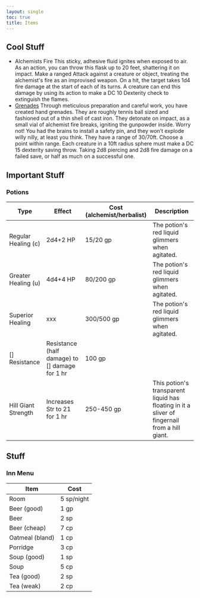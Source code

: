 ```yaml
---
layout: single
toc: true
title: Items
---
```


## Cool Stuff

- Alchemists Fire
This sticky, adhesive fluid ignites when exposed to air. As an action, you can throw this flask up to 20 feet, shattering it on impact. Make a ranged Attack against a creature or object, treating the alchemist's fire as an improvised weapon. On a hit, the target takes 1d4 fire damage at the start of each of its turns. A creature can end this damage by using its action to make a DC 10 Dexterity check to extinguish the flames.
- [Grenades](https://homebrewery.naturalcrit.com/share/1Lb_PMFBNfk9gcj-JkzzGdZFWENkYe8yqLJ0pmtrNckTY)
Through meticulous preparation and careful work, you have created hand grenades. They are roughly tennis ball sized and fashioned out of a thin shell of cast iron. They detonate on impact, as a small vial of alchemist fire breaks, igniting the gunpowder inside. Worry not! You had the brains to install a safety pin, and they won’t explode willy nilly, at least you think. They have a range of 30/70ft. Choose a point within range. Each creature in a 10ft radius sphere must make a DC 15 dexterity saving throw. Taking 2d8 piercing and 2d8 fire damage on a failed save, or half as much on a successful one.


## Important Stuff

### Potions

| Type | Effect | Cost (alchemist/herbalist) | Description |
| ---- | ------ | -------------------------- | ----------- |
| Regular Healing (c) | 2d4+2 HP | 15/20 gp | The potion's red liquid glimmers when agitated. |
| Greater Healing (u) | 4d4+4 HP | 80/200 gp | The potion's red liquid glimmers when agitated. |
| Superior Healing | xxx | 300/500 gp | The potion's red liquid glimmers when agitated. |
| \[\] Resistance | Resistance (half damage) to \[\] damage for 1 hr | 100 gp | |
| Hill Giant Strength | Increases Str to 21 for 1 hr | 250-450 gp | This potion's transparent liquid has floating in it a sliver of fingernail from a hill giant. |

## Stuff

### Inn Menu

| Item | Cost |
| ---- | ---- |
| Room | 5 sp/night |
| Beer (good) | 1 gp |
| Beer | 2 sp |
| Beer (cheap) | 7 cp |
| Oatmeal (bland) | 1 cp |
| Porridge | 3 cp |
| Soup (good) | 1 sp |
| Soup | 5 cp |
| Tea (good) | 2 sp |
| Tea (weak) | 2 cp |